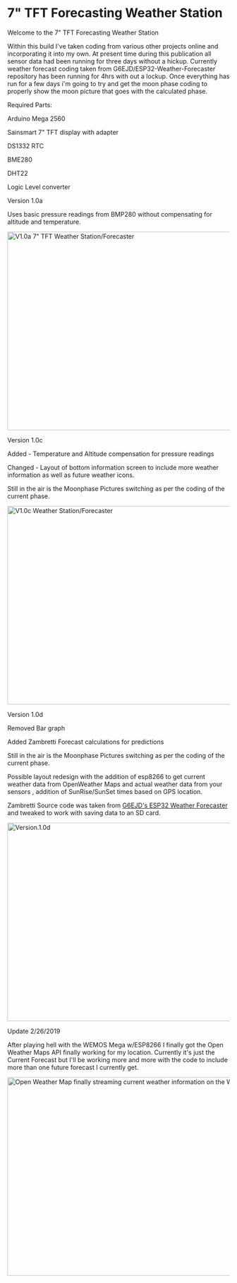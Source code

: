 # 7" TFT Forecasting Weather Station

Welcome to the 7" TFT Forecasting Weather Station

Within this build I've taken coding from various other projects online and incorporating it into my own. At present time during this publication all sensor data had been running for three days without a hickup. Currently weather forecast coding taken from G6EJD/ESP32-Weather-Forecaster repository has been running for 4hrs with out a lockup. Once everything has run for a few days i'm going to try and get the moon phase coding to properly show the moon picture that goes with the calculated phase.

Required Parts:

Arduino Mega 2560

Sainsmart 7" TFT display with adapter

DS1332 RTC

BME280

DHT22

Logic Level converter



Version 1.0a


Uses basic pressure readings from BMP280 without compensating for altitude and temperature.


<a data-flickr-embed="true"  href="https://www.flickr.com/photos/164087731@N07/40141880503/in/album-72157678697572758/" title="V1.0a 7&quot; TFT Weather Station/Forecaster"><img src="https://farm8.staticflickr.com/7923/40141880503_76a490502c_c.jpg" width="800" height="450" alt="V1.0a 7&quot; TFT Weather Station/Forecaster"></a>


Version 1.0c

Added - Temperature and Altitude compensation for pressure readings

Changed - Layout of bottom information screen to include more weather information as well as future weather icons.

Still in the air is the Moonphase Pictures switching as per the coding of the current phase.

<a data-flickr-embed="true"  href="https://www.flickr.com/photos/164087731@N07/32164694337/in/album-72157678697572758/" title="V1.0c Weather Station/Forecaster"><img src="https://farm8.staticflickr.com/7906/32164694337_f5d84ef878_c.jpg" width="800" height="450" alt="V1.0c Weather Station/Forecaster"></a>


Version 1.0d

Removed Bar graph

Added Zambretti Forecast calculations for predictions

Still in the air is the Moonphase Pictures switching as per the coding of the current phase.

Possible layout redesign with the addition of esp8266 to get current weather data from OpenWeather Maps and actual weather data from your sensors , addition of SunRise/SunSet times based on GPS location.

Zambretti Source code was taken from [G6EJD's ESP32 Weather Forecaster](https://github.com/G6EJD/ESP32_Weather_Forecaster_TN061) and tweaked to work with saving data to an SD card.

<a data-flickr-embed="true"  href="https://www.flickr.com/photos/164087731@N07/47179511951/in/dateposted-public/" title="Version.1.0d"><img src="https://farm8.staticflickr.com/7924/47179511951_6e93ec107d_c.jpg" width="800" height="450" alt="Version.1.0d"></a>


Update 2/26/2019

After playing hell with the WEMOS Mega w/ESP8266 I finally got the Open Weather Maps API finally working for my location. Currently it's just the Current Forecast but I'll be working more and more with the code to include more than one future forecast I currently get. 

<a data-flickr-embed="true"  href="https://www.flickr.com/photos/164087731@N07/46310268435/in/album-72157678697572758/" title="Open Weather Map finally streaming current weather information on the WEMOS Mega w/esp8266"><img src="https://farm8.staticflickr.com/7867/46310268435_4b10acf12d_c.jpg" width="800" height="450" alt="Open Weather Map finally streaming current weather information on the WEMOS Mega w/esp8266"></a>
